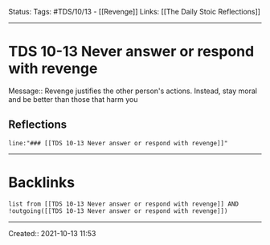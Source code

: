 Status:
Tags: #TDS/10/13 - [[Revenge]]
Links: [[The Daily Stoic Reflections]]
___
# TDS 10-13 Never answer or respond with revenge
Message:: Revenge justifies the other person's actions. Instead, stay moral and be better than those that harm you

## Reflections
 ```query
line:"### [[TDS 10-13 Never answer or respond with revenge]]"
```
___
# Backlinks
```dataview
list from [[TDS 10-13 Never answer or respond with revenge]] AND !outgoing([[TDS 10-13 Never answer or respond with revenge]])
```
___

Created:: 2021-10-13 11:53

